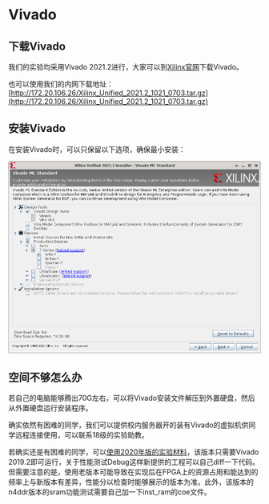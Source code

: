 # Vivado

## 下载Vivado

我们的实验均采用Vivado 2021.2进行，大家可以到[Xilinx官网](https://www.xilinx.com/support/download.html)下载Vivado。

也可以使用我们的内网下载地址：[http://172.20.106.26/Xilinx_Unified_2021.2_1021_0703.tar.gz](http://172.20.106.26/Xilinx_Unified_2021.2_1021_0703.tar.gz)

## 安装Vivado

在安装Vivado时，可以只保留以下选项，确保最小安装：

![vivado_install](../img/vivado_install.png)

## 空间不够怎么办

若自己的电脑能够腾出70G左右，可以将Vivado安装文件解压到外置硬盘，然后从外置硬盘运行安装程序。

确实依然有困难的同学，我们可以提供校内服务器开的装有Vivado的虚拟机供同学远程连接使用，可以联系18级的实验助教。

若确实还是有困难的同学，可以[使用2020年版的实验材料](https://gitee.com/yuanfuyan/CO-lab-material-CQU/tree/master/test/n4ddr)，该版本只需要Vivado 2019.2即可运行，关于性能测试Debug这样新提供的工程可以自己diff一下代码。但需要注意的是，使用老版本可能导致在实现后在FPGA上的资源占用和能达到的频率上与新版本有差异，性能分以检查时能够展示的版本为准。此外，该版本的n4ddr版本的sram功能测试需要自己加一下inst_ram的coe文件。